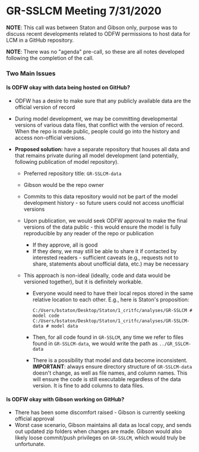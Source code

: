 # GR-SSLCM Meeting 7/31/2020

**NOTE**: This call was between Staton and Gibson only, purpose was to discuss recent developments related to ODFW permissions to host data for LCM in a GitHub repository.

**NOTE**: There was no "agenda" pre-call, so these are all notes developed following the completion of the call.

### Two Main Issues

#### Is ODFW okay with data being hosted on GitHub?

* ODFW has a desire to make sure that any publicly available data are the official version of record

* During model development, we may be committing developmental versions of various data files, that conflict with the version of record. When the repo is made public, people could go into the history and access non-official versions.

* **Proposed solution:** have a separate repository that houses all data and that remains private during all model development (and potentially, following publication of model repository).

  * Preferred repository title: `GR-SSLCM-data`

  * Gibson would be the repo owner

  * Commits to this data repository would not be part of the model development history - so future users could not access unofficial versions

  * Upon publication, we would seek ODFW approval to make the final versions of the data public - this would ensure the model is fully reproducible by any reader of the repo or publication

    * If they approve, all is good
    * If they deny, we may still be able to share it if contacted by interested readers - sufficient caveats (e.g., requests not to share, statements about unofficial data, etc.) may be necessary

  * This approach is non-ideal (ideally, code and data would be versioned together), but it is definitely workable.

    * Everyone would need to have their local repos stored in the same relative location to each other. E.g., here is Staton's proposition:

      ```
      C:/Users/bstaton/Desktop/Staton/1_critfc/analyses/GR-SSLCM # model code
      C:/Users/bstaton/Desktop/Staton/1_critfc/analyses/GR-SSLCM-data # model data
      ```

    * Then, for all code found in `GR-SSLCM`, any time we refer to files found in `GR-SSLCM-data`, we would write the path as `../GR_SSLCM-data`

    * There is a possibility that model and data become inconsistent. **IMPORTANT**: always ensure directory structure of `GR-SSLCM-data` doesn't change, as well as file names, and column names. This will ensure the code is still executable regardless of the data version. It is fine to add columns to data files.

#### Is ODFW okay with Gibson working on GitHub?

* There has been some discomfort raised - Gibson is currently seeking official approval
* Worst case scenario, Gibson maintains all data as local copy, and sends out updated zip folders when changes are made. Gibson would also likely loose commit/push privileges on `GR-SSLCM`, which would truly be unfortunate.